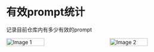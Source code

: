 # 有效prompt统计
记录目前仓库内有多少有效的prompt

<div style="display: flex; justify-content: space-between;">
  
  <img src="Tianji/.ci/gpt_prompt_statistics.png" alt="Image 1" width="45%">
  <img src="Tianji/.ci/yiyan_prompt_statistics.png" alt="Image 2" width="45%">
  
</div>
